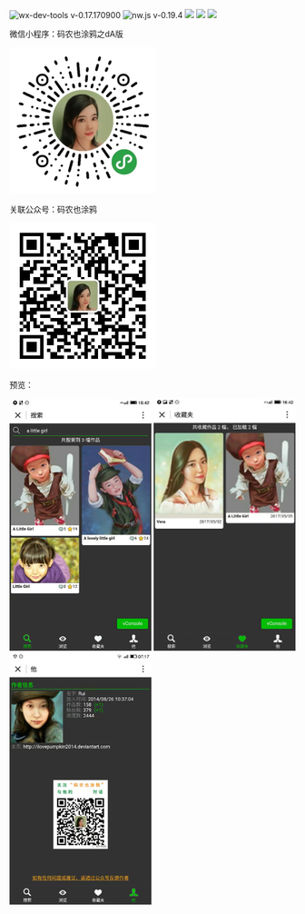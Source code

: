![wx-dev-tools v-0.17.170900](https://img.shields.io/badge/wx_dev_tools-0.17.170900-green.svg)
![nw.js v-0.19.4](https://img.shields.io/badge/nw.js-v0.19.4-blue.svg)
![](https://img.shields.io/badge/language-javascript-brightgreen.svg?style=plastic)
![](https://img.shields.io/badge/%E5%BE%AE%E4%BF%A1%E5%85%AC%E4%BC%97%E5%8F%B7-%E7%A0%81%E5%86%9C%E4%B9%9F%E6%B6%82%E9%B8%A6-orange.svg?style=plastic)
![](https://img.shields.io/badge/%E5%BE%AE%E4%BF%A1%E5%B0%8F%E7%A8%8B%E5%BA%8F-%E7%A0%81%E5%86%9C%E4%B9%9F%E6%B6%82%E9%B8%A6%E4%B9%8BdA%E7%89%88-blue.svg?style=plastic)

微信小程序：码农也涂鸦之dA版

![image](https://github.com/ilovepumpkin/myimages/blob/master/mydeviantart/gh_638e20b8b0cf_258.jpg)

关联公众号：码农也涂鸦

![image](https://github.com/ilovepumpkin/myimages/blob/master/mydeviantart/qrcode_for_gh_1e26528fc01c_258.jpg)

预览：

![image](https://github.com/ilovepumpkin/myimages/blob/master/mydeviantart/screenshots/search.jpg)
![image](https://github.com/ilovepumpkin/myimages/blob/master/mydeviantart/screenshots/faviorites.jpg)
![image](https://github.com/ilovepumpkin/myimages/blob/master/mydeviantart/screenshots/him.jpg)
